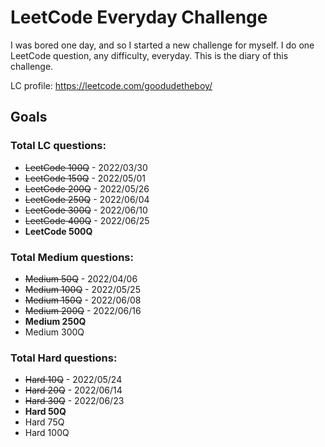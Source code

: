 # LeetCode Everyday Challenge
I was bored one day, and so I started a new challenge for myself. I do one LeetCode question, any difficulty, everyday. This is the diary of this challenge.

LC profile: https://leetcode.com/goodudetheboy/

## Goals

### Total LC questions:
- ~~LeetCode 100Q~~ - 2022/03/30
- ~~LeetCode 150Q~~ - 2022/05/01
- ~~LeetCode 200Q~~ - 2022/05/26
- ~~LeetCode 250Q~~ - 2022/06/04
- ~~LeetCode 300Q~~ - 2022/06/10
- ~~LeetCode 400Q~~ - 2022/06/25
- **LeetCode 500Q**

### Total Medium questions:
- ~~Medium 50Q~~ - 2022/04/06
- ~~Medium 100Q~~ - 2022/05/25
- ~~Medium 150Q~~ - 2022/06/08
- ~~Medium 200Q~~ - 2022/06/16
- **Medium 250Q**
- Medium 300Q


### Total Hard questions:
- ~~Hard 10Q~~ - 2022/05/24
- ~~Hard 20Q~~ - 2022/06/14
- ~~Hard 30Q~~ - 2022/06/23
- **Hard 50Q**
- Hard 75Q
- Hard 100Q
